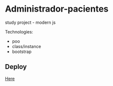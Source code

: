 # Administrador-pacientes
study project - modern js


Technologies:
* poo 
* class/instance
* bootstrap

## Deploy

[Here](https://quizzical-borg-18c6fe.netlify.app/)
